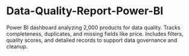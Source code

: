 # Data-Quality-Report-Power-BI
Power BI dashboard analyzing 2,000 products for data quality. Tracks completeness, duplicates, and missing fields like price. Includes filters, quality scores, and detailed records to support data governance and cleanup.
